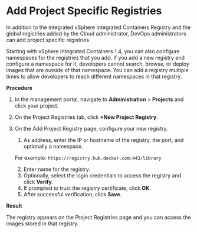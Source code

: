# Add Project Specific Registries #

In addition to the integrated vSphere Integrated Containers Registry and the global registries added by the Cloud administrator, DevOps administrators can add project specific registries.

Starting with vSphere Integrated Containers 1.4, you can also configure namespaces for the registries that you add. If you add a new registry and configure a namespace for it, developers cannot search, browse, or deploy images that are outside of that namespace. You can add a registry multiple times to allow developers to reach different namespaces in that registry.    

**Procedure**

1. In the management portal, navigate to **Administration** > **Projects** and click your project.

2. On the Project Registries tab, click **+New Project Registry**.
3. On the Add Project Registry page, configure your new registry.
	1. As address, enter the IP or hostname of the registry, the port, and optionally a namespace.

	For example: `https://registry.hub.docker.com:443/library`

	2. Enter name for the registry.
	3. Optionally, select the login credentials to access the registry and click **Verify**.
	4. If prompted to trust the registry certificate, click **OK**.
	5. After successful verification, click **Save**.


**Result**

The registry appears on the Project Registries page and you can access the images stored in that registry.
